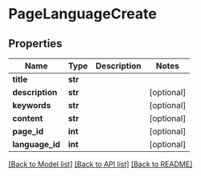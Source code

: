 # PageLanguageCreate

## Properties
Name | Type | Description | Notes
------------ | ------------- | ------------- | -------------
**title** | **str** |  | 
**description** | **str** |  | [optional] 
**keywords** | **str** |  | [optional] 
**content** | **str** |  | [optional] 
**page_id** | **int** |  | [optional] 
**language_id** | **int** |  | [optional] 

[[Back to Model list]](../README.md#documentation-for-models) [[Back to API list]](../README.md#documentation-for-api-endpoints) [[Back to README]](../README.md)

